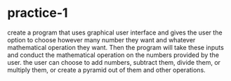 # practice-1
create a program that uses graphical user interface and gives the user the option to choose however many number they want and whatever mathematical operation they want. Then the program will take these inputs and conduct the mathematical operation on the numbers provided by the user. the user can choose to add numbers, subtract them, divide them, or multiply them, or create a pyramid out of them and other operations.
